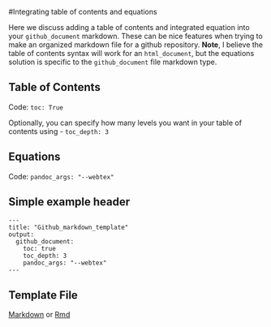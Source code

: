 #Integrating table of contents and equations

Here we discuss adding a table of contents and integrated equation into your `github_document` markdown. These can be nice features when trying to make an organized markdown file for a github repository. **Note**, I believe the table of contents syntax will work for an `html_document`, but the equations solution is specific to the `github_document` file markdown type.

## Table of Contents

Code: `toc: True`

Optionally, you can specify how many levels you want in your table of contents using - `toc_depth: 3`

## Equations

Code: `pandoc_args: "--webtex"`

## Simple example header

```
---
title: "Github_markdown_template"
output: 
  github_document:
    toc: true
    toc_depth: 3
    pandoc_args: "--webtex"
---
```

## Template File 

[Markdown](https://github.com/DrK-Lo/lotterhoslabprotocols/blob/gh-pages/_data/github_markdown_template.md) or [Rmd](https://github.com/DrK-Lo/lotterhoslabprotocols/blob/gh-pages/_data/github_markdown_template.Rmd)
